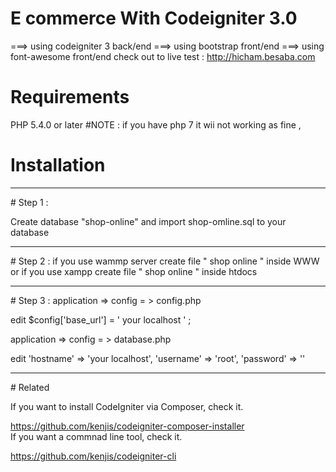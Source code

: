 # E commerce With Codeigniter 3.0

 ===>          using codeigniter 3 back/end
 ===>          using bootstrap front/end
 ===>          using font-awesome front/end
 check out to live test : http://hicham.besaba.com
# Requirements
PHP 5.4.0 or later
#NOTE : if you have php 7 it wii not working as fine  ,
# Installation
<hr>
# Step 1 :

Create database "shop-online" and  import shop-omline.sql to your database
<hr>
# Step 2 :
if you use wammp server create file " shop online "  inside WWW 
or if you use xampp create file " shop online " inside htdocs 
<hr>
# Step 3 :
application => config = > config.php

edit  $config['base_url'] = ' your localhost ' ;

application => config = > database.php

edit          'hostname' => 'your localhost',
              'username' => 'root',
	'password' => ''
<hr>
# Related

If you want to install CodeIgniter via Composer, check it.</br>

https://github.com/kenjis/codeigniter-composer-installer</br>
If you want a commnad line tool, check it.</br>

https://github.com/kenjis/codeigniter-cli
